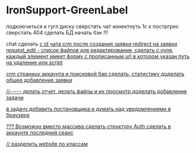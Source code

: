 # IronSupport-GreenLabel

подключиться к гугл диску
сверстать чат
конектнуть 1с к постргрес
сверстать 404
сделать БД
начать бэк
!!!

chat сделать <a href=""> с id чата
crm после создания заявки redirect на заявки
request_edit - список файлов для редактирования, сделать с нуля, каждый элемент имеет форму с прописанным url в котором указан путь на удаление или script


crm страницу аккаунта и поисковой бар сделать, статистику
доделать общее добавление заявки

//-----
делать отчет,
делать файлы и их просмотр
доделать добавление задачи

в задачу добавить постановщика и думать над уведомлениями в браузере

???
Возможно вместо массива сделать структуру Auth 
сделать в аккаунте последний сеанс

// разделить website по классам
